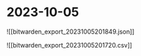 
# 2023-10-05

![[bitwarden_export_20231005201849.json]]

![[bitwarden_export_20231005201720.csv]]


